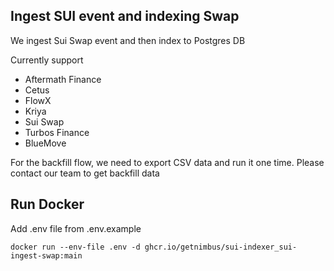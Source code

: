 ## Ingest SUI event and indexing Swap

We ingest Sui Swap event and then index to Postgres DB

Currently support
- Aftermath Finance
- Cetus
- FlowX
- Kriya
- Sui Swap
- Turbos Finance
- BlueMove

For the backfill flow, we need to export CSV data and run it one time. Please contact our team to get backfill data

## Run Docker
Add .env file from .env.example

```
docker run --env-file .env -d ghcr.io/getnimbus/sui-indexer_sui-ingest-swap:main
```
